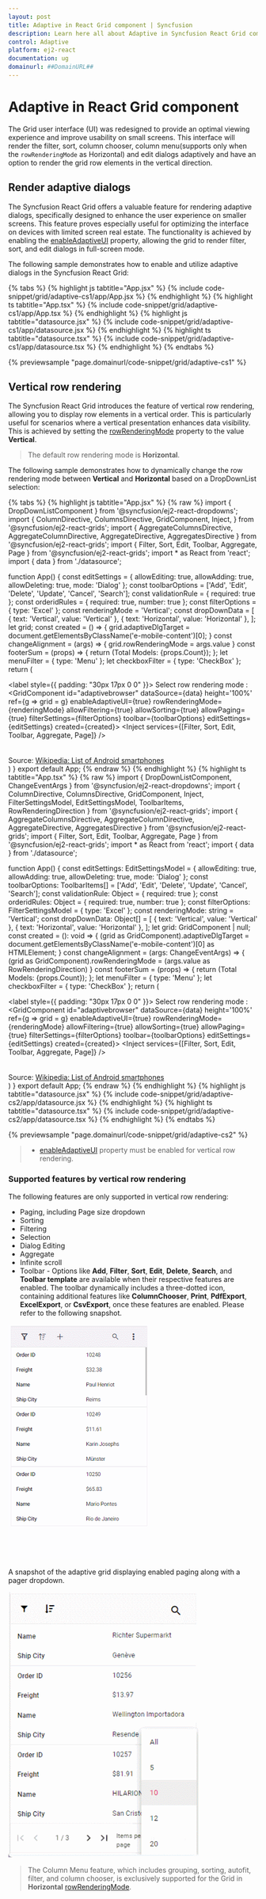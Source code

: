 ```yaml
---
layout: post
title: Adaptive in React Grid component | Syncfusion
description: Learn here all about Adaptive in Syncfusion React Grid component of Syncfusion Essential JS 2 and more.
control: Adaptive 
platform: ej2-react
documentation: ug
domainurl: ##DomainURL##
---
```


# Adaptive in React Grid component

The Grid user interface (UI) was redesigned to provide an optimal viewing experience and improve usability on small screens. This interface will render the filter, sort, column chooser, column menu(supports only when the `rowRenderingMode` as Horizontal) and edit dialogs adaptively and have an option to render the grid row elements in the vertical direction.

## Render adaptive dialogs

The Syncfusion React Grid offers a valuable feature for rendering adaptive dialogs, specifically designed to enhance the user experience on smaller screens. This feature proves especially useful for optimizing the interface on devices with limited screen real estate. The functionality is achieved by enabling the [enableAdaptiveUI](https://ej2.syncfusion.com/react/documentation/api/grid/#enableadaptiveui) property, allowing the grid to render filter, sort, and edit dialogs in full-screen mode.

The following sample demonstrates how to enable and utilize adaptive dialogs in the Syncfusion React Grid:

{% tabs %}
{% highlight js tabtitle="App.jsx" %}
{% include code-snippet/grid/adaptive-cs1/app/App.jsx %}
{% endhighlight %}
{% highlight ts tabtitle="App.tsx" %}
{% include code-snippet/grid/adaptive-cs1/app/App.tsx %}
{% endhighlight %}
{% highlight js tabtitle="datasource.jsx" %}
{% include code-snippet/grid/adaptive-cs1/app/datasource.jsx %}
{% endhighlight %}
{% highlight ts tabtitle="datasource.tsx" %}
{% include code-snippet/grid/adaptive-cs1/app/datasource.tsx %}
{% endhighlight %}
{% endtabs %}

 {% previewsample "page.domainurl/code-snippet/grid/adaptive-cs1" %}

## Vertical row rendering

The Syncfusion React Grid introduces the feature of vertical row rendering, allowing you to display row elements in a vertical order. This is particularly useful for scenarios where a vertical presentation enhances data visibility. This is achieved by setting the [rowRenderingMode](https://ej2.syncfusion.com/react/documentation/api/grid#rowrenderingmode) property to the value **Vertical**.

>The default row rendering mode is **Horizontal**.

The following sample demonstrates how to dynamically change the row rendering mode between **Vertical** and **Horizontal** based on a DropDownList selection:

{% tabs %}
{% highlight js tabtitle="App.jsx" %}
{% raw %}
import { DropDownListComponent } from '@syncfusion/ej2-react-dropdowns';
import { ColumnDirective, ColumnsDirective, GridComponent, Inject, } from '@syncfusion/ej2-react-grids';
import { AggregateColumnsDirective, AggregateColumnDirective, AggregateDirective, AggregatesDirective } from '@syncfusion/ej2-react-grids';
import { Filter, Sort, Edit, Toolbar, Aggregate, Page } from '@syncfusion/ej2-react-grids';
import * as React from 'react';
import { data } from './datasource';

function App() {
  const editSettings = { allowEditing: true, allowAdding: true, allowDeleting: true, mode: 'Dialog' };
  const toolbarOptions = ['Add', 'Edit', 'Delete', 'Update', 'Cancel', 'Search'];
  const validationRule = { required: true };
  const orderidRules = { required: true, number: true };
  const filterOptions = { type: 'Excel' };
  const renderingMode = 'Vertical';
  const dropDownData = [
    { text: 'Vertical', value: 'Vertical' },
    { text: 'Horizontal', value: 'Horizontal' },
  ];
  let grid;
  const created = () => {
    grid.adaptiveDlgTarget = document.getElementsByClassName('e-mobile-content')[0];
  }
  const changeAlignment = (args) => {
    grid.rowRenderingMode = args.value
  }
  const footerSum = (props) => {
    return (<span>Total Models: {props.Count}</span>);
  };
  let menuFilter = { type: 'Menu' };
  let checkboxFilter = { type: 'CheckBox' };
  return (<div>
    <div>
      <label style={{ padding: "30px 17px 0 0" }}> Select row rendering mode :</label>
      <DropDownListComponent index={0} width={150} dataSource={dropDownData} change={changeAlignment}></DropDownListComponent>
    </div>
    <div className="e-adaptive-demo e-bigger">
      <div className="e-mobile-layout">
        <div className="e-mobile-content">
          <GridComponent id="adaptivebrowser" dataSource={data} height='100%' ref={g => grid = g} enableAdaptiveUI={true} rowRenderingMode={renderingMode} allowFiltering={true} allowSorting={true} allowPaging={true} filterSettings={filterOptions} toolbar={toolbarOptions} editSettings={editSettings} created={created}>
            <ColumnsDirective>
              <ColumnDirective field='SNO' headerText='S NO' width='150' isPrimaryKey={true} validationRules={orderidRules}></ColumnDirective>
              <ColumnDirective field='Model' headerText='Model Name' width='200' editType='dropdownedit' validationRules={validationRule} />
              <ColumnDirective field='Developer' headerText='Developer' width='200' filter={menuFilter} validationRules={validationRule}></ColumnDirective>
              <ColumnDirective field='ReleaseDate' headerText='Released Date' editType='datepickeredit' type='date' format='yMMM' width='200'></ColumnDirective>
              <ColumnDirective field='AndroidVersion' headerText='Android Version' width='200' filter={checkboxFilter} validationRules={validationRule}></ColumnDirective>
            </ColumnsDirective>
            <Inject services={[Filter, Sort, Edit, Toolbar, Aggregate, Page]} />
            <AggregatesDirective>
              <AggregateDirective>
                <AggregateColumnsDirective>
                  <AggregateColumnDirective field='Model' type='Count' footerTemplate={footerSum}> </AggregateColumnDirective>
                </AggregateColumnsDirective>
              </AggregateDirective>
            </AggregatesDirective>
          </GridComponent>
        </div>
      </div>
      <br></br>
      <div className="datalink">Source:
        <a href="https://en.wikipedia.org/wiki/List_of_Android_smartphones"
          target="_blank">Wikipedia: List of Android smartphones</a>
      </div>
    </div></div>
  )
}
export default App;
{% endraw %}
{% endhighlight %}
{% highlight ts tabtitle="App.tsx" %}
{% raw %}
import { DropDownListComponent, ChangeEventArgs } from '@syncfusion/ej2-react-dropdowns';
import { ColumnDirective, ColumnsDirective, GridComponent, Inject, FilterSettingsModel, EditSettingsModel, ToolbarItems, RowRenderingDirection } from '@syncfusion/ej2-react-grids';
import { AggregateColumnsDirective, AggregateColumnDirective, AggregateDirective, AggregatesDirective } from '@syncfusion/ej2-react-grids';
import { Filter, Sort, Edit, Toolbar, Aggregate, Page } from '@syncfusion/ej2-react-grids';
import * as React from 'react';
import { data } from './datasource';

function App() {
  const editSettings: EditSettingsModel = { allowEditing: true, allowAdding: true, allowDeleting: true, mode: 'Dialog' };
  const toolbarOptions: ToolbarItems[] = ['Add', 'Edit', 'Delete', 'Update', 'Cancel', 'Search'];
  const validationRule: Object = { required: true };
  const orderidRules: Object = { required: true, number: true };
  const filterOptions: FilterSettingsModel = { type: 'Excel' };
  const renderingMode: string = 'Vertical';
  const dropDownData: Object[] = [
    { text: 'Vertical', value: 'Vertical' },
    { text: 'Horizontal', value: 'Horizontal' },
  ];
  let grid: GridComponent | null;
  const created = (): void => {
    (grid as GridComponent).adaptiveDlgTarget = document.getElementsByClassName('e-mobile-content')[0] as HTMLElement;
  }
  const changeAlignment = (args: ChangeEventArgs) => {
    (grid as GridComponent).rowRenderingMode = (args.value as RowRenderingDirection)
  }
  const footerSum = (props) => {
    return (<span>Total Models: {props.Count}</span>);
  };
  let menuFilter = { type: 'Menu' };
  let checkboxFilter = { type: 'CheckBox' };
  return (<div>
    <div>
      <label style={{ padding: "30px 17px 0 0" }}> Select row rendering mode :</label>
      <DropDownListComponent index={0} width={150} dataSource={dropDownData} change={changeAlignment}></DropDownListComponent>
    </div>
    <div className="e-adaptive-demo e-bigger">
      <div className="e-mobile-layout">
        <div className="e-mobile-content">
          <GridComponent id="adaptivebrowser" dataSource={data} height='100%' ref={g => grid = g} enableAdaptiveUI={true} rowRenderingMode={renderingMode} allowFiltering={true} allowSorting={true} allowPaging={true} filterSettings={filterOptions} toolbar={toolbarOptions} editSettings={editSettings} created={created}>
            <ColumnsDirective>
              <ColumnDirective field='SNO' headerText='S NO' width='150' isPrimaryKey={true} validationRules={orderidRules}></ColumnDirective>
              <ColumnDirective field='Model' headerText='Model Name' width='200' editType='dropdownedit' validationRules={validationRule} />
              <ColumnDirective field='Developer' headerText='Developer' width='200' filter={menuFilter} validationRules={validationRule}></ColumnDirective>
              <ColumnDirective field='ReleaseDate' headerText='Released Date' editType='datepickeredit' type='date' format='yMMM' width='200'></ColumnDirective>
              <ColumnDirective field='AndroidVersion' headerText='Android Version' width='200' filter={checkboxFilter} validationRules={validationRule}></ColumnDirective>
            </ColumnsDirective>
            <Inject services={[Filter, Sort, Edit, Toolbar, Aggregate, Page]} />
            <AggregatesDirective>
              <AggregateDirective>
                <AggregateColumnsDirective>
                  <AggregateColumnDirective field='Model' type='Count' footerTemplate={footerSum}> </AggregateColumnDirective>
                </AggregateColumnsDirective>
              </AggregateDirective>
            </AggregatesDirective>
          </GridComponent>
        </div>
      </div>
      <br></br>
      <div className="datalink">Source:
        <a href="https://en.wikipedia.org/wiki/List_of_Android_smartphones"
          target="_blank">Wikipedia: List of Android smartphones</a>
      </div>
    </div></div>
  )
}
export default App;
{% endraw %} 
{% endhighlight %}
{% highlight js tabtitle="datasource.jsx" %}
{% include code-snippet/grid/adaptive-cs2/app/datasource.jsx %}
{% endhighlight %}
{% highlight ts tabtitle="datasource.tsx" %}
{% include code-snippet/grid/adaptive-cs2/app/datasource.tsx %}
{% endhighlight %}
{% endtabs %}

 {% previewsample "page.domainurl/code-snippet/grid/adaptive-cs2" %}

> * [enableAdaptiveUI](https://ej2.syncfusion.com/react/documentation/api/grid/#enableadaptiveui) property must be enabled for vertical row rendering.

### Supported features by vertical row rendering

The following features are only supported in vertical row rendering:

* Paging, including Page size dropdown
* Sorting
* Filtering
* Selection
* Dialog Editing
* Aggregate
* Infinite scroll
* Toolbar - Options like **Add**, **Filter**, **Sort**, **Edit**, **Delete**, **Search**, and **Toolbar template** are available when their respective features are enabled. The toolbar dynamically includes a three-dotted icon, containing additional features like **ColumnChooser**, **Print**, **PdfExport**, **ExcelExport**, or **CsvExport**, once these features are enabled. Please refer to the following snapshot.

![VerticalmodeColumnMenu](./images/VerticalmodeColumnMenu.gif)

A snapshot of the adaptive grid displaying enabled paging along with a pager dropdown.

![AdaptivePagerDropdown](./images/PagerDropdown_Adaptive.gif)

> The Column Menu feature, which includes grouping, sorting, autofit, filter, and column chooser, is exclusively supported for the Grid in **Horizontal** [rowRenderingMode](https://ej2.syncfusion.com/react/documentation/api/grid#rowRenderingMode/).
